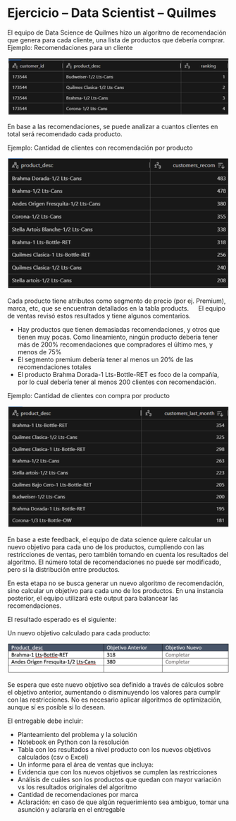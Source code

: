 # Ejercicio – Data Scientist – Quilmes

El equipo de Data Science de Quilmes hizo un algoritmo de recomendación que genera para cada cliente, una lista de productos que debería comprar.
Ejemplo: Recomendaciones para un cliente

![Recomendaciones para un cliente](Imagenes/image.png)

En base a las recomendaciones, se puede analizar a cuantos clientes en total será recomendado cada producto.

Ejemplo: Cantidad de clientes con recomendación por producto

![Cantidad de clientes con recomendación por producto](Imagenes/image-1.png)

Cada producto tiene atributos como segmento de precio (por ej. Premium), marca, etc, que se encuentran detallados en la tabla products.
 
El equipo de ventas revisó estos resultados y tiene algunos comentarios.
-	Hay productos que tienen demasiadas recomendaciones, y otros que tienen muy pocas. Como lineamiento, ningún producto debería tener más de 200% recomendaciones que compradores el último mes, y menos de 75%
-	El segmento premium debería tener al menos un 20% de las recomendaciones totales
-	El producto Brahma Dorada-1 Lts-Bottle-RET es foco de la compañía, por lo cual debería tener al menos 200 clientes con recomendación.

Ejemplo: Cantidad de clientes con compra por producto

![Cantidad de clientes con compra por producto](Imagenes/image-2.png)

En base a este feedback, el equipo de data science quiere calcular un nuevo objetivo para cada uno de los productos, cumpliendo con las restricciones de ventas, pero también tomando en cuenta los resultados del algoritmo. El número total de recomendaciones no puede ser modificado, pero si la distribución entre productos.

En esta etapa no se busca generar un nuevo algoritmo de recomendación, sino calcular un objetivo para cada uno de los productos. En una instancia posterior, el equipo utilizará este output para balancear las recomendaciones.

El resultado esperado es el siguiente:

Un nuevo objetivo calculado para cada producto:

![Resultado Esperado](Imagenes/image-3.png)

Se espera que este nuevo objetivo sea definido a través de cálculos sobre el objetivo anterior, aumentando o disminuyendo los valores para cumplir con las restricciones. No es necesario aplicar algoritmos de optimización, aunque sí es posible si lo desean.

El entregable debe incluir:
-	Planteamiento del problema y la solución
-	Notebook en Python con la resolución
-	Tabla con los resultados a nivel producto con los nuevos objetivos calculados (csv o Excel)
-	Un informe para el área de ventas que incluya:
 - Evidencia que con los nuevos objetivos se cumplen las restricciones
 - Análisis de cuáles son los productos que quedan con mayor variación vs los resultados originales del algoritmo
 - Cantidad de recomendaciones por marca
-	Aclaración: en caso de que algún requerimiento sea ambiguo, tomar una asunción y aclararla en el entregable

